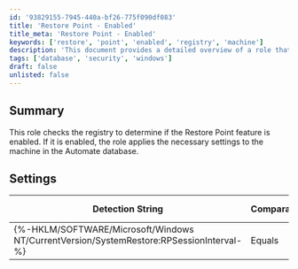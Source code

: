 ```yaml
---
id: '93829155-7945-440a-bf26-775f090df083'
title: 'Restore Point - Enabled'
title_meta: 'Restore Point - Enabled'
keywords: ['restore', 'point', 'enabled', 'registry', 'machine']
description: 'This document provides a detailed overview of a role that checks whether the Restore Point feature is enabled in the Windows registry. If enabled, the role applies the necessary settings to the machine in the ConnectWise Automate database, ensuring proper system restore functionality.'
tags: ['database', 'security', 'windows']
draft: false
unlisted: false
---
```


## Summary

This role checks the registry to determine if the Restore Point feature is enabled. If it is enabled, the role applies the necessary settings to the machine in the Automate database.

## Settings

| Detection String                                             | Comparator | Result | Applicable OS |
|------------------------------------------------------------|------------|--------|----------------|
| \{%-HKLM/SOFTWARE/Microsoft/Windows NT/CurrentVersion/SystemRestore:RPSessionInterval-%} | Equals     | 1      | Windows        |



